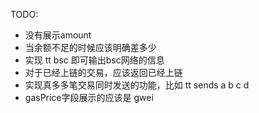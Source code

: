 TODO:
- 没有展示amount
- 当余额不足的时候应该明确差多少
- 实现 tt bsc 即可输出bsc网络的信息
- 对于已经上链的交易，应该返回已经上链
- 实现真多多笔交易同时发送的功能，比如 tt sends a b c d
- gasPrice字段展示的应该是 gwei